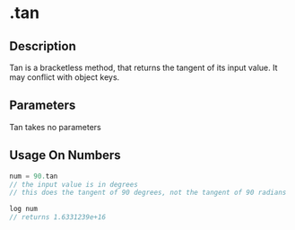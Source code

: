 # .tan

## Description

Tan is a bracketless method, that returns the tangent of its input value. It may conflict with object keys.

## Parameters

Tan takes no parameters

## Usage On Numbers

```javascript
num = 90.tan
// the input value is in degrees
// this does the tangent of 90 degrees, not the tangent of 90 radians

log num
// returns 1.6331239e+16
```

